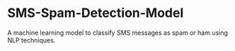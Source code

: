 # SMS-Spam-Detection-Model
A machine learning model to classify SMS messages as spam or ham using NLP techniques.
